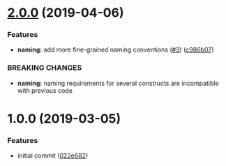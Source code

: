 # [2.0.0](https://github.com/princjef/tslint-config/compare/v1.0.0...v2.0.0) (2019-04-06)


### Features

* **naming:** add more fine-grained naming conventions ([#3](https://github.com/princjef/tslint-config/issues/3)) ([c986b07](https://github.com/princjef/tslint-config/commit/c986b07))


### BREAKING CHANGES

* **naming:** naming requirements for several constructs are incompatible with previous code

# 1.0.0 (2019-03-05)


### Features

* initial commit ([022e682](https://github.com/princjef/tslint-config/commit/022e682))
